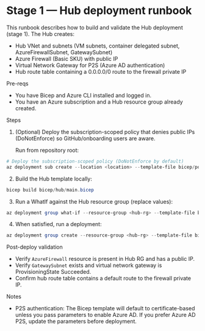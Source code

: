 # Stage 1 — Hub deployment runbook

This runbook describes how to build and validate the Hub deployment (stage 1). The Hub creates:
- Hub VNet and subnets (VM subnets, container delegated subnet, AzureFirewallSubnet, GatewaySubnet)
- Azure Firewall (Basic SKU) with public IP
- Virtual Network Gateway for P2S (Azure AD authentication)
- Hub route table containing a 0.0.0.0/0 route to the firewall private IP

Pre-reqs
- You have Bicep and Azure CLI installed and logged in.
- You have an Azure subscription and a Hub resource group already created.

Steps
1. (Optional) Deploy the subscription-scoped policy that denies public IPs (DoNotEnforce) so GitHub/onboarding users are aware.

   Run from repository root:

```powershell
# Deploy the subscription-scoped policy (DoNotEnforce by default)
az deployment sub create --location <location> --template-file bicep/policy/deploy-subscription.bicep
```

2. Build the Hub template locally:

```powershell
bicep build bicep/hub/main.bicep
```

3. Run a WhatIf against the Hub resource group (replace values):

```powershell
az deployment group what-if --resource-group <hub-rg> --template-file bicep/hub/main.bicep --parameters @bicep/parameters/hub.parameters.json
```

4. When satisfied, run a deployment:

```powershell
az deployment group create --resource-group <hub-rg> --template-file bicep/hub/main.bicep --parameters @bicep/parameters/hub.parameters.json
```

Post-deploy validation
- Verify `AzureFirewall` resource is present in Hub RG and has a public IP.
- Verify `GatewaySubnet` exists and virtual network gateway is ProvisioningState Succeeded.
- Confirm hub route table contains a default route to the firewall private IP.

Notes
- P2S authentication: The Bicep template will default to certificate-based unless you pass parameters to enable Azure AD. If you prefer Azure AD P2S, update the parameters before deployment.

